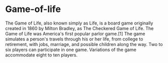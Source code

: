 # Game-of-life
The Game of Life, also known simply as Life, is a board game originally created in 1860 by Milton Bradley, as The Checkered Game of Life. The Game of Life was America's first popular parlor game.[1] The game simulates a person's travels through his or her life, from college to retirement, with jobs, marriage, and possible children along the way. Two to six players can participate in one game. Variations of the game accommodate eight to ten players.
